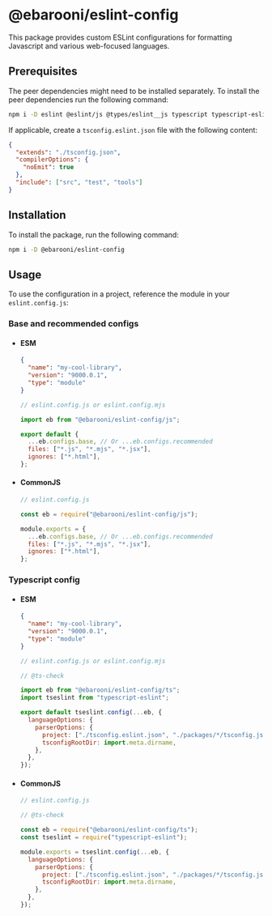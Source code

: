 # @ebarooni/eslint-config

This package provides custom ESLint configurations for formatting Javascript and various web-focused languages.

## Prerequisites

The peer dependencies might need to be installed separately. To install the peer dependencies run the following command:

```bash
npm i -D eslint @eslint/js @types/eslint__js typescript typescript-eslint angular-eslint prettier eslint-plugin-prettier eslint-config-prettier
```

If applicable, create a `tsconfig.eslint.json` file with the following content:

```json
{
  "extends": "./tsconfig.json",
  "compilerOptions": {
    "noEmit": true
  },
  "include": ["src", "test", "tools"]
}
```

## Installation

To install the package, run the following command:

```bash
npm i -D @ebarooni/eslint-config
```

## Usage

To use the configuration in a project, reference the module in your `eslint.config.js`:

### Base and recommended configs

- #### ESM

  ```json
  {
    "name": "my-cool-library",
    "version": "9000.0.1",
    "type": "module"
  }
  ```

  ```js
  // eslint.config.js or eslint.config.mjs

  import eb from "@ebarooni/eslint-config/js";

  export default {
    ...eb.configs.base, // Or ...eb.configs.recommended
    files: ["*.js", "*.mjs", "*.jsx"],
    ignores: ["*.html"],
  };
  ```

- #### CommonJS

  ```js
  // eslint.config.js

  const eb = require("@ebarooni/eslint-config/js");

  module.exports = {
    ...eb.configs.base, // Or ...eb.configs.recommended
    files: ["*.js", "*.mjs", "*.jsx"],
    ignores: ["*.html"],
  };
  ```

### Typescript config

- #### ESM

  ```json
  {
    "name": "my-cool-library",
    "version": "9000.0.1",
    "type": "module"
  }
  ```

  ```js
  // eslint.config.js or eslint.config.mjs

  // @ts-check

  import eb from "@ebarooni/eslint-config/ts";
  import tseslint from "typescript-eslint";

  export default tseslint.config(...eb, {
    languageOptions: {
      parserOptions: {
        project: ["./tsconfig.eslint.json", "./packages/*/tsconfig.json"],
        tsconfigRootDir: import.meta.dirname,
      },
    },
  });
  ```

- #### CommonJS

  ```js
  // eslint.config.js

  // @ts-check

  const eb = require("@ebarooni/eslint-config/ts");
  const tseslint = require("typescript-eslint");

  module.exports = tseslint.config(...eb, {
    languageOptions: {
      parserOptions: {
        project: ["./tsconfig.eslint.json", "./packages/*/tsconfig.json"],
        tsconfigRootDir: import.meta.dirname,
      },
    },
  });
  ```

